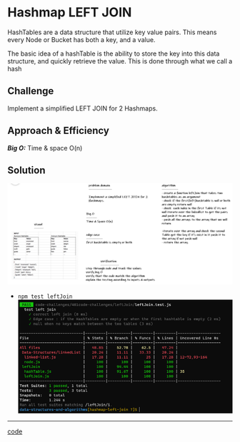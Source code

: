 # Hashmap LEFT JOIN
HashTables are a data structure that utilize key value pairs. This means every Node or Bucket has both a key, and a value.

The basic idea of a hashTable is the ability to store the key into this data structure, and quickly retrieve the value. This is done through what we call a hash

## Challenge
Implement a simplified LEFT JOIN for 2 Hashmaps.


## Approach & Efficiency
***Big O:*** 
Time & space O(n)

## Solution
![wb](./cc33wb.PNG)


- `npm test leftJoin`
![test](./cctest33.PNG)

***
[code](./leftJoin.js)